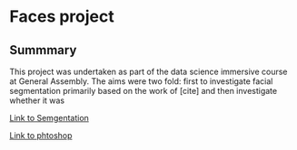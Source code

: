 # Faces project

## Summmary

This project was undertaken as part of the data science immersive course at General Assembly. The aims were two fold: first to investigate facial segmentation primarily based on the work of [cite] and then investigate whether it was

[Link to Semgentation](https://github.com/Rees451/faces-project/blob/master/notebooks/face_segmentation.ipynb)

[Link to phtoshop](https://github.com/Rees451/faces-project/blob/master/notebooks/real_vs_fake_face.ipynb)
